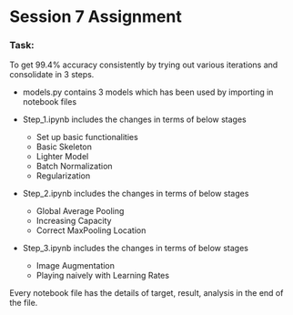 # Session 7 Assignment

### Task:
To get 99.4% accuracy consistently by trying out various iterations and consolidate in 3 steps.

- models.py contains 3 models which has been used by importing in notebook files
- Step_1.ipynb includes the changes in terms of below stages


    - Set up basic functionalities
    - Basic Skeleton
    - Lighter Model
    - Batch Normalization
    - Regularization
- Step_2.ipynb includes the changes in terms of below stages


    - Global Average Pooling
    - Increasing Capacity
    - Correct MaxPooling Location
    
- Step_3.ipynb includes the changes in terms of below stages


    - Image Augmentation
    - Playing naively with Learning Rates

Every notebook file has the details of target, result, analysis in the end of the file.
